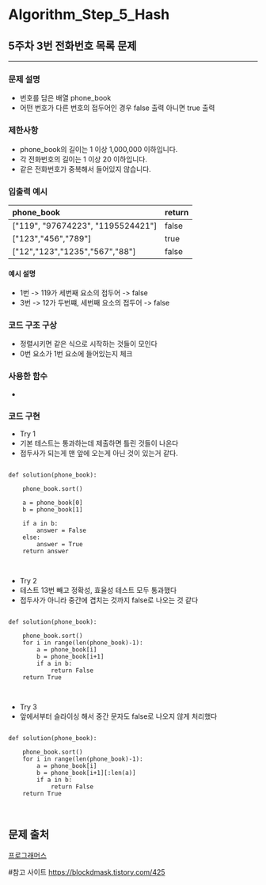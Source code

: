 # Algorithm_Step_5_Hash

## 5주차 3번 전화번호 목록 문제 
***
  

### 문제 설명 
- 번호를 담은 배열 phone_book
- 어떤 번호가 다른 번호의 접두어인 경우 false 출력 아니면 true 출력 

### 제한사항
- phone_book의 길이는 1 이상 1,000,000 이하입니다.
- 각 전화번호의 길이는 1 이상 20 이하입니다.
- 같은 전화번호가 중복해서 들어있지 않습니다.


### 입출력 예시 
 | phone_book                         |return      |
 | :----------------------------------| :--------- |
 | ["119", "97674223", "1195524421"]  | false      |
 | ["123","456","789"]                | true       |
 | ["12","123","1235","567","88"]     | false      |
 

#### 예시 설명  
- 1번 -> 119가 세번째 요소의 접두어 -> false
- 3번 -> 12가 두번쨰, 세번째 요소의 접두어 -> false 


### 코드 구조 구상
- 정렬시키면 같은 식으로 시작하는 것들이 모인다 
- 0번 요소가 1번 요소에 들어있는지 체크 
### 사용한 함수 
- 

### 코드 구현
- Try 1
- 기본 테스트는 통과하는데 제출하면 틀린 것들이 나온다
- 접두사가 되는게 맨 앞에 오는게 아닌 것이 있는거 같다.

<pre>
<code>
def solution(phone_book):
    
    phone_book.sort()
   
    a = phone_book[0]
    b = phone_book[1]
    
    if a in b:
        answer = False
    else:
        answer = True
    return answer

</code>
</pre>

- Try 2
- 테스트 13번 빼고 정확성, 효율성 테스트 모두 통과했다
- 접두사가 아니라 중간에 겹치는 것까지 false로 나오는 것 같다 

<pre>
<code>
def solution(phone_book):
    
    phone_book.sort()
    for i in range(len(phone_book)-1):
        a = phone_book[i]
        b = phone_book[i+1] 
        if a in b:
            return False         
    return True

</code>
</pre>

- Try 3
- 앞에서부터 슬라이싱 해서 중간 문자도 false로 나오지 않게 처리했다
<pre>
<code>
def solution(phone_book):
    
    phone_book.sort()
    for i in range(len(phone_book)-1):
        a = phone_book[i]
        b = phone_book[i+1][:len(a)] 
        if a in b:
            return False         
    return True

</code>
</pre>


## 문제 출처 
[프로그래머스](https://programmers.co.kr/learn/courses/30/lessons/42577?language=python3)


#참고 사이트 
https://blockdmask.tistory.com/425